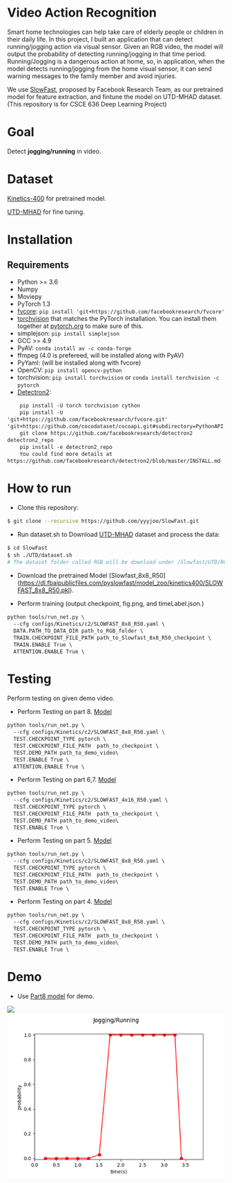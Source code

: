 # Video Action Recognition
Smart home technologies can help take care of elderly people or children in their daily life. In this project, I built an application that can detect running/jogging action via visual sensor. Given an RGB video, the model will output the probability of detecting running/jogging in that time period. Running/Jogging is a dangerous action at home, so, in application, when the model detects running/jogging from the home visual sensor, it can send warning messages to the family member and avoid injuries. 

We use [SlowFast](https://github.com/facebookresearch/SlowFast), proposed by Facebook Research Team, as our pretrained model for feature extraction, and fintune the model on UTD-MHAD dataset.
(This repository is for CSCE 636 Deep Learning Project)

# Goal
Detect **jogging/running** in video.

# Dataset
[Kinetics-400](https://deepmind.com/research/open-source/kinetics) for pretrained model.

[UTD-MHAD](https://personal.utdallas.edu/~kehtar/UTD-MHAD.html) for fine tuning.

# Installation
## Requirements
- Python >= 3.6
- Numpy
- Moviepy
- PyTorch 1.3
- [fvcore](https://github.com/facebookresearch/fvcore/): `pip install 'git+https://github.com/facebookresearch/fvcore'`
- [torchvision](https://github.com/pytorch/vision/) that matches the PyTorch installation.
  You can install them together at [pytorch.org](https://pytorch.org) to make sure of this.
- simplejson: `pip install simplejson`
- GCC >= 4.9
- PyAV: `conda install av -c conda-forge`
- ffmpeg (4.0 is prefereed, will be installed along with PyAV)
- PyYaml: (will be installed along with fvcore)
- OpenCV: `pip install opencv-python`
- torchvision: `pip install torchvision` or `conda install torchvision -c pytorch`
- [Detectron2](https://github.com/facebookresearch/detectron2): 
```
    pip install -U torch torchvision cython
    pip install -U 'git+https://github.com/facebookresearch/fvcore.git' 'git+https://github.com/cocodataset/cocoapi.git#subdirectory=PythonAPI'
    git clone https://github.com/facebookresearch/detectron2 detectron2_repo
    pip install -e detectron2_repo
    You could find more details at https://github.com/facebookresearch/detectron2/blob/master/INSTALL.md
```

# How to run
- Clone this repository:
```bash
$ git clone --recursive https://github.com/yyyjoe/SlowFast.git
```

- Run dataset.sh to Download [UTD-MHAD](https://personal.utdallas.edu/~kehtar/UTD-MHAD.html) dataset and process the data:
```bash
$ cd SlowFast
$ sh ./UTD/dataset.sh
# The dataset folder called RGB will be download under /Slowfast/UTD/RGB
```

- Download the pretrained Model [Slowfast_8x8_R50] (https://dl.fbaipublicfiles.com/pyslowfast/model_zoo/kinetics400/SLOWFAST_8x8_R50.pkl).

- Perform training (output checkpoint, fig.png, and timeLabel.json.)
```
python tools/run_net.py \
  --cfg configs/Kinetics/c2/SLOWFAST_8x8_R50.yaml \
  DATA.PATH_TO_DATA_DIR path_to_RGB_folder \
  TRAIN.CHECKPOINT_FILE_PATH path_to_Slowfast_8x8_R50_checkpoint \
  TRAIN.ENABLE True \
  ATTENTION.ENABLE True \
```

# Testing
Perform testing on given demo video.

<!--- 
- Trained model for 50 epochs can be download [here](https://drive.google.com/file/d/1te3tp1lc3QyG5ljgbYERAP3PrxAO2Dii/view?usp=sharing) (the model used for demo).
-->

- Perform Testing on part 8. [Model](https://drive.google.com/file/d/13KmD7VIXGSCMrqvaga5ETxRDrHlhhlnS/view?usp=sharing)
```
python tools/run_net.py \
  --cfg configs/Kinetics/c2/SLOWFAST_8x8_R50.yaml \
  TEST.CHECKPOINT_TYPE pytorch \
  TEST.CHECKPOINT_FILE_PATH  path_to_checkpoint \
  TEST.DEMO_PATH path_to_demo_video\
  TEST.ENABLE True \
  ATTENTION.ENABLE True \
```

- Perform Testing on part 6,7. [Model](https://drive.google.com/file/d/1te3tp1lc3QyG5ljgbYERAP3PrxAO2Dii/view?usp=sharing)
```
python tools/run_net.py \
  --cfg configs/Kinetics/c2/SLOWFAST_4x16_R50.yaml \
  TEST.CHECKPOINT_TYPE pytorch \
  TEST.CHECKPOINT_FILE_PATH  path_to_checkpoint \
  TEST.DEMO_PATH path_to_demo_video\
  TEST.ENABLE True \
```

- Perform Testing on part 5. [Model](https://drive.google.com/file/d/1s_AMdFbyD6GMao9zisYfTWPezp6yDdf5/view?usp=sharing)
```
python tools/run_net.py \
  --cfg configs/Kinetics/c2/SLOWFAST_8x8_R50.yaml \
  TEST.CHECKPOINT_TYPE pytorch \
  TEST.CHECKPOINT_FILE_PATH  path_to_checkpoint \
  TEST.DEMO_PATH path_to_demo_video\
  TEST.ENABLE True \
```

- Perform Testing on part 4. [Model](https://drive.google.com/file/d/1z8W499vpMrFdBFnSYvKBf54MMr0_61XO/view?usp=sharing)
```
python tools/run_net.py \
  --cfg configs/Kinetics/c2/SLOWFAST_8x8_R50.yaml \
  TEST.CHECKPOINT_TYPE pytorch \
  TEST.CHECKPOINT_FILE_PATH  path_to_checkpoint \
  TEST.DEMO_PATH path_to_demo_video\
  TEST.ENABLE True \
```


# Demo
<!--- part8 -->
- Use [Part8 model](https://drive.google.com/file/d/13KmD7VIXGSCMrqvaga5ETxRDrHlhhlnS/view?usp=sharing) for demo.

<!--- part6,7
- [Final Trained Model](https://drive.google.com/file/d/1te3tp1lc3QyG5ljgbYERAP3PrxAO2Dii/view?usp=sharing) for demo. (the same as trained model for 50 epochs above)
-->

<!--- part5
- [Final Trained Model](https://drive.google.com/file/d/1s_AMdFbyD6GMao9zisYfTWPezp6yDdf5/view?usp=sharing) for demo. (the same as trained model for 50 epochs above)
-->

<img src="./figure/demo.gif"/>
<img src="./figure/sample1_fig_part8.png"/>
